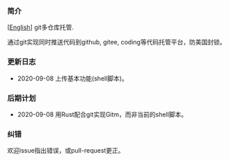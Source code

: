 ### 简介
[[English](./README.md)] git多仓库托管.

通过git实现同时推送代码到github, gitee, coding等代码托管平台，防美国封锁。


### 更新日志
* 2020-09-08 上传基本功能(shell脚本)。

### 后期计划
* 2020-09-08 用Rust配合git实现Gitm，而非当前的shell脚本。

### 纠错
欢迎issue指出错误，或pull-request更正。
